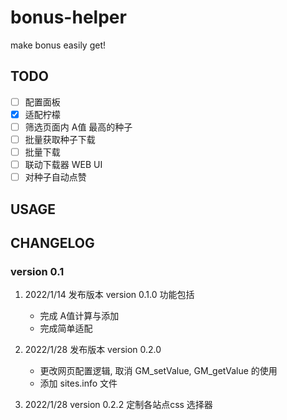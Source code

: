 # bonus-helper

make bonus easily get!

## TODO

- [ ] 配置面板
- [x] 适配柠檬
- [ ] 筛选页面内 A值 最高的种子
- [ ] 批量获取种子下载
- [ ] 批量下载
- [ ] 联动下载器 WEB UI
- [ ] 对种子自动点赞

## USAGE

## CHANGELOG

### version 0.1

1. 2022/1/14 发布版本 version 0.1.0 功能包括

   * 完成 A值计算与添加
   * 完成简单适配
2. 2022/1/28 发布版本 version 0.2.0 
   
   * 更改网页配置逻辑, 取消 GM_setValue, GM_getValue 的使用
   * 添加 sites.info 文件

3. 2022/1/28 version 0.2.2 定制各站点css 选择器
